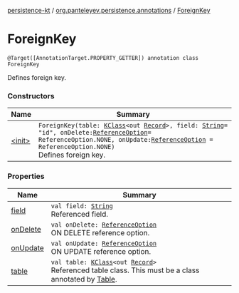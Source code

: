 [persistence-kt](../../index.md) / [org.panteleyev.persistence.annotations](../index.md) / [ForeignKey](.)

# ForeignKey

`@Target([AnnotationTarget.PROPERTY_GETTER]) annotation class ForeignKey`

Defines foreign key.

### Constructors

| Name | Summary |
|---|---|
| [&lt;init&gt;](-init-.md) | `ForeignKey(table: `[`KClass`](https://kotlinlang.org/api/latest/jvm/stdlib/kotlin.reflect/-k-class/index.html)`<out `[`Record`](../../org.panteleyev.persistence/-record/index.md)`>, field: `[`String`](https://kotlinlang.org/api/latest/jvm/stdlib/kotlin/-string/index.html)` = "id", onDelete: `[`ReferenceOption`](../-reference-option/index.md)` = ReferenceOption.NONE, onUpdate: `[`ReferenceOption`](../-reference-option/index.md)` = ReferenceOption.NONE)`<br>Defines foreign key. |

### Properties

| Name | Summary |
|---|---|
| [field](field.md) | `val field: `[`String`](https://kotlinlang.org/api/latest/jvm/stdlib/kotlin/-string/index.html)<br>Referenced field. |
| [onDelete](on-delete.md) | `val onDelete: `[`ReferenceOption`](../-reference-option/index.md)<br>ON DELETE reference option. |
| [onUpdate](on-update.md) | `val onUpdate: `[`ReferenceOption`](../-reference-option/index.md)<br>ON UPDATE reference option. |
| [table](table.md) | `val table: `[`KClass`](https://kotlinlang.org/api/latest/jvm/stdlib/kotlin.reflect/-k-class/index.html)`<out `[`Record`](../../org.panteleyev.persistence/-record/index.md)`>`<br>Referenced table class. This must be a class annotated by [Table](../-table/index.md). |

